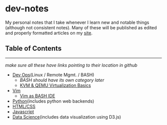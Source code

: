 # dev-notes

My personal notes that I take whenever I learn new and notable things (although not consistent notes). Many of these will be published as edited and properly formatted articles on my [site](patternbuffer.io).

## Table of Contents
---------------------
*make sure all these have links pointing to their location in github*
- [Dev Ops]()(Linux / Remote Mgmt. / BASH)
    - *BASH should have its own category later*
    - [KVM & QEMU Virtualization Basics](https://github.com/marcus-grant/dev-notes/blob/master/dev-ops/qemu-basic.md)
- [Vim](https://github.com/marcus-grant/dev-notes/tree/master/vim)
    - [Vim as BASH IDE](https://github.com/marcus-grant/dev-notes/blob/master/vim/bash-support-notes.md)
- [Python]()(includes python web backends)
- [HTML/CSS]()
- [Javascript]()
- [Data Science]()(includes data visualization using D3.js)
